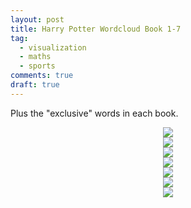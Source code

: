 ```yaml
---
layout: post
title: Harry Potter Wordcloud Book 1-7
tag:
  - visualization
  - maths
  - sports
comments: true
draft: true
---
```


Plus the "exclusive" words in each book.

<div align="center">
  <img src="https://shawenyao.github.io/R/output/wordcloud/1.png" />
</div>

<div align="center">
  <img src="https://shawenyao.github.io/R/output/wordcloud/2.png" />
</div>

<div align="center">
  <img src="https://shawenyao.github.io/R/output/wordcloud/3.png" />
</div>

<div align="center">
  <img src="https://shawenyao.github.io/R/output/wordcloud/4.png" />
</div>

<div align="center">
  <img src="https://shawenyao.github.io/R/output/wordcloud/5.png" />
</div>

<div align="center">
  <img src="https://shawenyao.github.io/R/output/wordcloud/6.png" />
</div>

<div align="center">
  <img src="https://shawenyao.github.io/R/output/wordcloud/7.png" />
</div>
